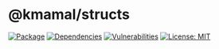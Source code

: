 # @kmamal/structs

[![Package](https://img.shields.io/npm/v/%2540kmamal%252Fstructs)](https://www.npmjs.com/package/@kmamal/structs)
[![Dependencies](https://img.shields.io/librariesio/release/npm/@kmamal/structs)](https://libraries.io/npm/@kmamal%2Fstructs)
[![Vulnerabilities](https://img.shields.io/snyk/vulnerabilities/npm/%2540kmamal%252Fstructs)](https://snyk.io/test/npm/@kmamal/structs)
[![License: MIT](https://img.shields.io/badge/License-MIT-yellow.svg)](https://opensource.org/licenses/MIT)
